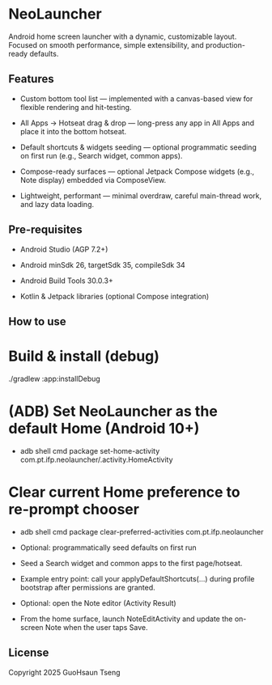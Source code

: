 # NeoLauncher

Android home screen launcher with a dynamic, customizable layout.
Focused on smooth performance, simple extensibility, and production-ready defaults.

## Features

* Custom bottom tool list — implemented with a canvas-based view for flexible rendering and hit-testing.

* All Apps → Hotseat drag & drop — long-press any app in All Apps and place it into the bottom hotseat.

* Default shortcuts & widgets seeding — optional programmatic seeding on first run (e.g., Search widget, common apps).

* Compose-ready surfaces — optional Jetpack Compose widgets (e.g., Note display) embedded via ComposeView.

* Lightweight, performant — minimal overdraw, careful main-thread work, and lazy data loading.

## Pre-requisites

* Android Studio (AGP 7.2+)

* Android minSdk 26, targetSdk 35, compileSdk 34

* Android Build Tools 30.0.3+

* Kotlin & Jetpack libraries (optional Compose integration)

## How to use
# Build & install (debug)
./gradlew :app:installDebug

# (ADB) Set NeoLauncher as the default Home (Android 10+)
* adb shell cmd package set-home-activity com.pt.ifp.neolauncher/.activity.HomeActivity

# Clear current Home preference to re-prompt chooser
* adb shell cmd package clear-preferred-activities com.pt.ifp.neolauncher

* Optional: programmatically seed defaults on first run

* Seed a Search widget and common apps to the first page/hotseat.

* Example entry point: call your applyDefaultShortcuts(...) during profile bootstrap after permissions are granted.

* Optional: open the Note editor (Activity Result)

* From the home surface, launch NoteEditActivity and update the on-screen Note when the user taps Save.

## License

Copyright 2025 GuoHsaun Tseng

